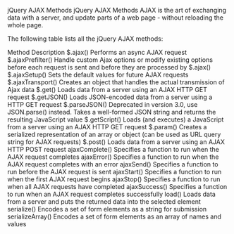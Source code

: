 jQuery AJAX Methods
jQuery AJAX Methods
AJAX is the art of exchanging data with a server, and update parts of a web page - without reloading the whole page.

The following table lists all the jQuery AJAX methods:

Method	Description
$.ajax()	Performs an async AJAX request
$.ajaxPrefilter()	Handle custom Ajax options or modify existing options before each request is sent and before they are processed by $.ajax()
$.ajaxSetup()	Sets the default values for future AJAX requests
$.ajaxTransport()	Creates an object that handles the actual transmission of Ajax data
$.get()	Loads data from a server using an AJAX HTTP GET request
$.getJSON()	Loads JSON-encoded data from a server using a HTTP GET request
$.parseJSON()	Deprecated in version 3.0, use JSON.parse() instead. Takes a well-formed JSON string and returns the resulting JavaScript value
$.getScript()	Loads (and executes) a JavaScript from a server using an AJAX HTTP GET request
$.param()	Creates a serialized representation of an array or object (can be used as URL query string for AJAX requests)
$.post()	Loads data from a server using an AJAX HTTP POST request
ajaxComplete()	Specifies a function to run when the AJAX request completes
ajaxError()	Specifies a function to run when the AJAX request completes with an error
ajaxSend()	Specifies a function to run before the AJAX request is sent
ajaxStart()	Specifies a function to run when the first AJAX request begins
ajaxStop()	Specifies a function to run when all AJAX requests have completed
ajaxSuccess()	Specifies a function to run when an AJAX request completes successfully
load()	Loads data from a server and puts the returned data into the selected element
serialize()	Encodes a set of form elements as a string for submission
serializeArray()	Encodes a set of form elements as an array of names and values